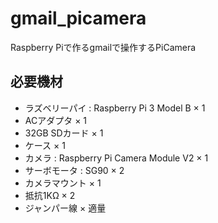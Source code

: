 # gmail_picamera
Raspberry Piで作るgmailで操作するPiCamera

## 必要機材
- ラズベリーパイ : Raspberry Pi 3 Model B    × 1
- ACアダプタ                                 × 1
- 32GB SDカード                              × 1
- ケース                                     × 1
- カメラ : Raspberry Pi Camera Module V2     × 1
- サーボモータ : SG90                        × 2
- カメラマウント                             × 1
- 抵抗1KΩ                                   × 2
- ジャンパー線                               × 適量

